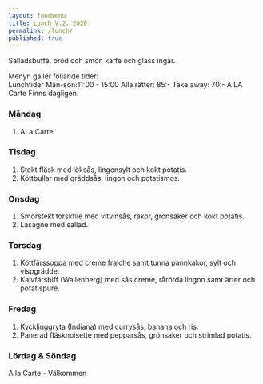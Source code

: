 ```yaml
---
layout: foodmenu
title: Lunch V.2. 2020
permalink: /lunch/
published: true
---
```

Salladsbuffé, bröd och smör, kaffe och glass ingår.

Menyn gäller följande tider:  
Lunchtider  Mån-sön:11:00 - 15:00
Alla rätter: 85:- Take away: 70:-
A LA Carte Finns dagligen.

### Måndag
1. ALa Carte.


### Tisdag
1. Stekt fläsk med löksås, lingonsylt och kokt potatis.
2. Köttbullar med gräddsås, lingon och potatismos.

### Onsdag
1. Smörstekt torskfilé med vitvinsås, räkor, grönsaker och kokt potatis.
2. Lasagne med sallad.

### Torsdag
1. Köttfärssoppa med creme fraiche samt tunna pannkakor, sylt och vispgrädde. 
2. Kalvfärsbiff (Wallenberg) med sås creme, rårörda lingon samt ärter och potatispuré.

### Fredag
1. Kycklinggryta (Indiana) med currysås, banana och ris.
2. Panerad fläsknoisette med pepparsås, grönsaker och strimlad potatis.
                                                                                                    
                   
### Lördag & Söndag
A la Carte - Välkommen
